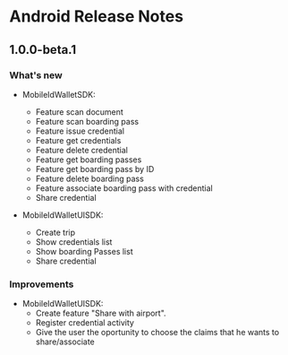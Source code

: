 # Android Release Notes

## 1.0.0-beta.1

### What's new

- MobileIdWalletSDK:
    - Feature scan document
    - Feature scan boarding pass
    - Feature issue credential
    - Feature get credentials
    - Feature delete credential
    - Feature get boarding passes
    - Feature get boarding pass by ID
    - Feature delete boarding pass
    - Feature associate boarding pass with credential
    - Share credential

- MobileIdWalletUISDK:
    - Create trip
    - Show credentials list
    - Show boarding Passes list
    - Share credential

### Improvements

- MobileIdWalletUISDK:
    - Create feature "Share with airport".
    - Register credential activity
    - Give the user the oportunity to choose the claims that he wants to share/associate
    